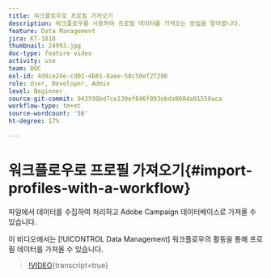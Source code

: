```yaml
---
title: 워크플로우로 프로필 가져오기
description: 워크플로우를 사용하여 프로필 데이터를 가져오는 방법을 알아봅니다.
feature: Data Management
jira: KT-1818
thumbnail: 24993.jpg
doc-type: feature video
activity: use
team: DOC
exl-id: 4d9ce24e-cd01-4b81-8aee-58c58ef2f286
role: User, Developer, Admin
level: Beginner
source-git-commit: 943599bd7ce139ef846f093ebda9084a91550aca
workflow-type: tm+mt
source-wordcount: '56'
ht-degree: 17%

---
```


# 워크플로우로 프로필 가져오기{#import-profiles-with-a-workflow}

파일에서 데이터를 수집하여 처리하고 Adobe Campaign 데이터베이스로 가져올 수 있습니다.

이 비디오에서는 [!UICONTROL Data Management] 워크플로우의 활동을 통해 프로필 데이터를 가져올 수 있습니다.

>[!VIDEO](https://video.tv.adobe.com/v/24993?learn=on){transcript=true}
